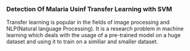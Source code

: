 ### **Detection Of Malaria Usinf Transfer Learning with SVM**  

Transfer learning is popular in the fields of image processing and NLP(Natural language Processing). It is a research problem in machine learning which deals with the usage of a pre-trained model on a huge dataset and using it to train on a similiar and smaller dataset.
